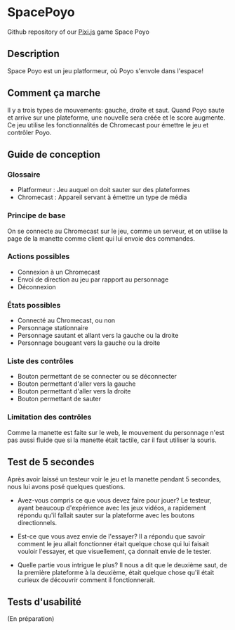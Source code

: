 # SpacePoyo
Github repository of our [Pixi.js](https://pixijs.com/) game Space Poyo

## Description
Space Poyo est un jeu platformeur, où Poyo s'envole dans l'espace!

## Comment ça marche
Il y a trois types de mouvements: gauche, droite et saut.
Quand Poyo saute et arrive sur une plateforme, une nouvelle sera créée et le score augmente.
Ce jeu utilise les fonctionnalités de Chromecast pour émettre le jeu et contrôler Poyo.

## Guide de conception
### Glossaire
- Platformeur : Jeu auquel on doit sauter sur des plateformes
- Chromecast : Appareil servant à émettre un type de média

### Principe de base
On se connecte au Chromecast sur le jeu, comme un serveur, et on utilise la page de la manette comme client qui lui envoie des commandes.

### Actions possibles
- Connexion à un Chromecast
- Envoi de direction au jeu par rapport au personnage
- Déconnexion

### États possibles
- Connecté au Chromecast, ou non
- Personnage stationnaire
- Personnage sautant et allant vers la gauche ou la droite
- Personnage bougeant vers la gauche ou la droite

### Liste des contrôles
- Bouton permettant de se connecter ou se déconnecter
- Bouton permettant d'aller vers la gauche
- Bouton permettant d'aller vers la droite
- Bouton permettant de sauter

### Limitation des contrôles
Comme la manette est faite sur le web, le mouvement du personnage n'est pas aussi fluide que si la manette était tactile, car il faut utiliser la souris.

## Test de 5 secondes
Après avoir laissé un testeur voir le jeu et la manette pendant 5 secondes, nous lui avons posé quelques questions.

- Avez-vous compris ce que vous devez faire pour jouer?
Le testeur, ayant beaucoup d'expérience avec les jeux vidéos, a rapidement répondu qu'il fallait sauter sur la plateforme avec les boutons directionnels.

- Est-ce que vous avez envie de l'essayer?
Il a répondu que savoir comment le jeu allait fonctionner était quelque chose qui lui faisait vouloir l'essayer, et que visuellement, ça donnait envie de le tester.

- Quelle partie vous intrigue le plus?
Il nous a dit que le deuxième saut, de la première plateforme à la deuxième, était quelque chose qu'il était curieux de découvrir comment il fonctionnerait.

## Tests d'usabilité
(En préparation)
